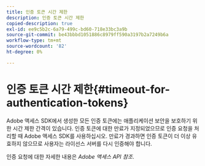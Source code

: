 ```yaml
---
title: 인증 토큰 시간 제한
description: 인증 토큰 시간 제한
copied-description: true
exl-id: ee9c5b2c-6a79-499c-bd60-718e33bc3a9b
source-git-commit: be43bbbd1051886c8979ff590a3197b2a7249b6a
workflow-type: tm+mt
source-wordcount: '82'
ht-degree: 0%

---
```


# 인증 토큰 시간 제한{#timeout-for-authentication-tokens}

Adobe 액세스 SDK에서 생성한 모든 인증 토큰에는 애플리케이션 보안을 보호하기 위한 시간 제한 간격이 있습니다. 인증 토큰에 대한 만료가 지정되었으므로 인증 요청을 처리할 때 Adobe 액세스 SDK를 사용하십시오. 만료가 경과하면 인증 토큰이 더 이상 유효하지 않으므로 사용자는 라이선스 서버를 다시 인증해야 합니다.

인증 요청에 대한 자세한 내용은 *Adobe 액세스 API 참조*.
